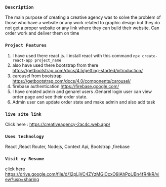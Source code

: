 ### `Description`
The main purpose of creating a creative agency was to solve the problem of those who have a website or any work related to graphic design but they do not get a proper website or any link where they can build their website. Can order work and deliver them on time

### `Project Features` 
1. I have used there react.js. I install react with this command  `npx create-react-app project_name`
2. also have used there bootstrap from there https://getbootstrap.com/docs/4.5/getting-started/introduction/
3. carousel from bootstrap https://getbootstrap.com/docs/4.0/components/carousel/
4. firebase authentication https://firebase.google.com/
5. I have created admin and genarel users .Genarel login user can view order page and see their order state.
6. Admin user can update order state and make admin and also add task
    
### `live site link`
Click here : https://creativeagency-2ac4c.web.app/

### `Uses technology` 
React ,React Router, Nodejs, Context Api,  Bootstrap ,firebase

### `Visit my Resume`
click here https://drive.google.com/file/d/12pLjVC4ZYzMGlCcxO9IAhPpUBn4fR4kR/view?usp=sharing

